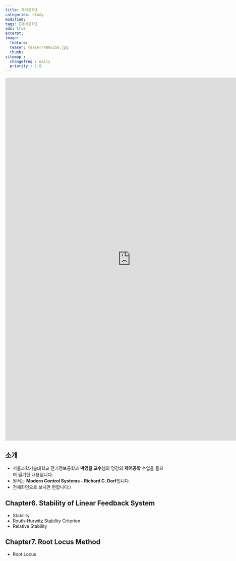 ```yaml
---
title: 제어공학3
categories: study
modified: 
tags: [제어공학]
ads: true
excerpt:
image:
  feature:
  teaser: teaser/400x250.jpg
  thumb:
sitemap :
  changefreq : daily
  priority : 1.0
---
```


<iframe src="https://docs.google.com/presentation/d/e/2PACX-1vRmTwijvxW4JMBOhEdaJxglwifN7VHuAd6qm-8aEiUS2Pl9AKD2iD9Pr9hqMe8aqw/embed?start=true&loop=true&delayms=60000" frameborder="0" width="793" height="1152" allowfullscreen="true" mozallowfullscreen="true" webkitallowfullscreen="true"></iframe>

## 소개
* 서울과학기술대학교 전기정보공학과 **박영칠 교수님**의 명강의 **제어공학** 수업을 들으며 필기한 내용입니다.
* 원서는 **Modern Control Systems - Richard C. Dorf**입니다.
* 전체화면으로 보시면 편합니다:)

## Chapter6. Stability of Linear Feedback System
* Stability
* Routh-Hurwitz Stability Criterion
* Relative Stability

## Chapter7. Root Locus Method
* Root Locus